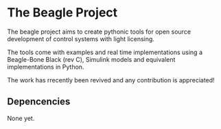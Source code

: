 # The Beagle Project
The beagle project aims to create pythonic tools for open source 
development of control systems with light licensing.

The tools come with examples and real time implementations using a
Beagle-Bone Black (rev C), Simulink models and equivalent implementations 
in Python.

The work has rrecently been revived and any contribution is appreciated!

## Depencencies
None yet.
